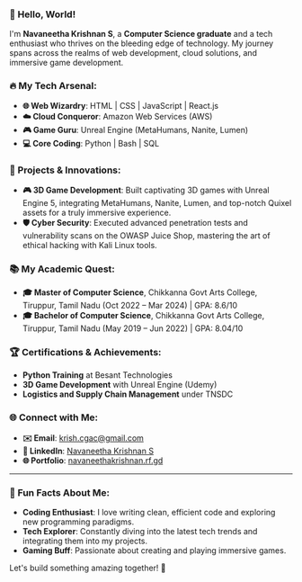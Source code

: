 ### 👋 Hello, World!

I'm **Navaneetha Krishnan S**, a **Computer Science graduate** and a tech enthusiast who thrives on the bleeding edge of technology. My journey spans across the realms of web development, cloud solutions, and immersive game development.

### 🔥 My Tech Arsenal:
- **🌐 Web Wizardry**: HTML | CSS | JavaScript | React.js
- **☁️ Cloud Conqueror**: Amazon Web Services (AWS)
- **🎮 Game Guru**: Unreal Engine (MetaHumans, Nanite, Lumen)
- **💻 Core Coding**: Python | Bash | SQL

### 🚀 Projects & Innovations:
- **🎮 3D Game Development**: Built captivating 3D games with Unreal Engine 5, integrating MetaHumans, Nanite, Lumen, and top-notch Quixel assets for a truly immersive experience.
- **🛡️ Cyber Security**: Executed advanced penetration tests and vulnerability scans on the OWASP Juice Shop, mastering the art of ethical hacking with Kali Linux tools.

### 📚 My Academic Quest:
- **🎓 Master of Computer Science**, Chikkanna Govt Arts College, Tiruppur, Tamil Nadu (Oct 2022 – Mar 2024) | GPA: 8.6/10
- **🎓 Bachelor of Computer Science**, Chikkanna Govt Arts College, Tiruppur, Tamil Nadu (May 2019 – Jun 2022) | GPA: 8.04/10

### 🏆 Certifications & Achievements:
- **Python Training** at Besant Technologies
- **3D Game Development** with Unreal Engine (Udemy)
- **Logistics and Supply Chain Management** under TNSDC

### 🌐 Connect with Me:
- **✉️ Email**: [krish.cgac@gmail.com](mailto:krish.cgac@gmail.com)
- **🔗 LinkedIn**: [Navaneetha Krishnan S](https://www.linkedin.com/in/navaneetha-krishnan-s-)
- **🌐 Portfolio**: [navaneethakrishnan.rf.gd](https://navaneethakrishnan.rf.gd)

---

### 🌟 Fun Facts About Me:
- **Coding Enthusiast**: I love writing clean, efficient code and exploring new programming paradigms.
- **Tech Explorer**: Constantly diving into the latest tech trends and integrating them into my projects.
- **Gaming Buff**: Passionate about creating and playing immersive games.

Let's build something amazing together! 🚀
